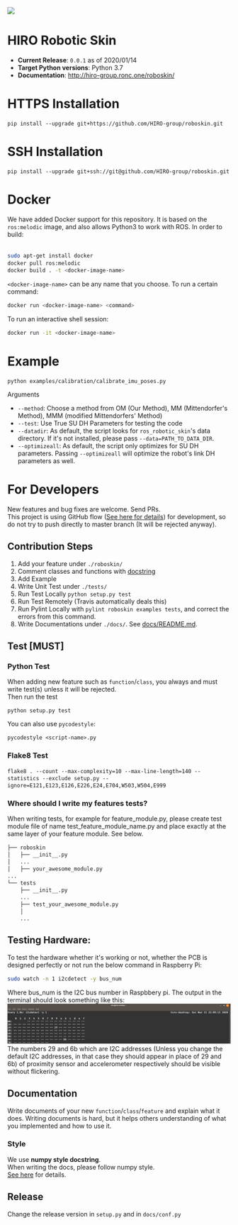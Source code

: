 ![](https://github.com/HIRO-group/roboskin/workflows/Python%20application/badge.svg)

# HIRO Robotic Skin
- **Current Release**: `0.0.1` as of 2020/01/14
- **Target Python versions**: Python 3.7
- **Documentation**: http://hiro-group.ronc.one/roboskin/

# HTTPS Installation
```
pip install --upgrade git+https://github.com/HIRO-group/roboskin.git
```

# SSH Installation
```
pip install --upgrade git+ssh://git@github.com/HIRO-group/roboskin.git
```

# Docker

We have added Docker support for this repository. It is based on the `ros:melodic` image, and also allows Python3 to work with ROS. In order to build:

```sh

sudo apt-get install docker
docker pull ros:melodic
docker build . -t <docker-image-name>
```

`<docker-image-name>` can be any name that you choose.
To run a certain command:

```sh
docker run <docker-image-name> <command>
```

To run an interactive shell session:

```sh
docker run -it <docker-image-name>
```

# Example
```
python examples/calibration/calibrate_imu_poses.py
```

Arguments
- `--method`: Choose a method from OM (Our Method), MM (Mittendorfer's Method), MMM (modified Mittendorfers' Method)
- `--test`: Use True SU DH Parameters for testing the code
- `--datadir`: As default, the script looks for `ros_robotic_skin`'s data directory. If it's not installed, please pass `--data=PATH_TO_DATA_DIR`.
- `--optimizeall`: As default, the script only optimizes for SU DH parameters. Passing `--optimizeall` will optimize the robot's link DH parameters as well.


# For Developers
New features and bug fixes are welcome. Send PRs. <br>
This project is using GitHub flow ([See here for details](https://guides.github.com/introduction/flow/)) for development, so do not try to push directly to master branch (It will be rejected anyway).


## Contribution Steps
1. Add your feature under `./roboskin/`
2. Comment classes and functions with [docstring](https://en.wikipedia.org/wiki/Docstring)
3. Add Example
4. Write Unit Test under `./tests/`
5. Run Test Locally `python setup.py test`
6. Run Test Remotely (Travis automatically deals this)
7. Run Pylint Locally with `pylint roboskin examples tests`, and correct the errors from this command.
8. Write Documentations under `./docs/`. See [docs/README.md](docs/README.md).

## Test [MUST]
### Python Test
When adding new feature such as `function`/`class`, you always and must write test(s) unless it will be rejected. <br>
Then run the test

```
python setup.py test
```

You can also use `pycodestyle`:

```
pycodestyle <script-name>.py
```

### Flake8 Test
```
flake8 . --count --max-complexity=10 --max-line-length=140 --statistics --exclude setup.py --ignore=E121,E123,E126,E226,E24,E704,W503,W504,E999
```

### Where should I write my features tests?
When writing tests, for example for feature_module.py, please create test module file of name test_feature_module_name.py and place exactly at the same layer of your feature module.
See below. <br>

```
├── roboskin
│   ├── __init__.py
│   ...
│   ├── your_awesome_module.py
...
└── tests
    ├── __init__.py
    ...
    ├── test_your_awesome_module.py
    │
    ...
```

## Testing Hardware:
To test the hardware whether it's working or not, whether the PCB is designed perfectly or not
run the below command in Raspberry Pi:
```bash
sudo watch -n 1 i2cdetect -y bus_num
```
Where bus_num is the I2C bus number in Raspbbery pi.
The output in the terminal should look something like this:
![](images/hardware_test.png)
The numbers 29 and 6b which are I2C addresses (Unless you change the default I2C addresses, in that case they should appear in place of 29 and 6b) of proximity sensor and accelerometer
respectively should be visible without flickering.

## Documentation
Write documents of your new `function`/`class`/`feature` and explain what it does.
Writing documents is hard, but it helps others understanding of what you implemented and how to use it.

### Style
We use **numpy style docstring**. <br>
When writing the docs, please follow numpy style. <br>
[See here](https://numpydoc.readthedocs.io/en/latest/) for details.

## Release
Change the release version in `setup.py` and in `docs/conf.py`
